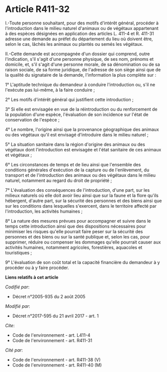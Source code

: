 # Article R411-32

I.-Toute personne souhaitant, pour des motifs d'intérêt général, procéder à l'introduction dans le milieu naturel d'animaux
ou de végétaux appartenant à des espèces désignées en application des articles L. 411-4 et R. 411-31 adresse une demande au
préfet du département du lieu où doivent être, selon le cas, lâchés les animaux ou plantés ou semés les végétaux. 

II.-Cette demande est accompagnée d'un dossier qui comprend, outre l'indication, s'il s'agit d'une personne physique, de ses
nom, prénoms et domicile, et, s'il s'agit d'une personne morale, de sa dénomination ou de sa raison sociale, de sa forme
juridique, de l'adresse de son siège ainsi que de la qualité du signataire de la demande, l'information la plus complète
sur : 

1° L'aptitude technique du demandeur à conduire l'introduction ou, s'il ne l'exécute pas lui-même, à la faire conduire ; 

2° Les motifs d'intérêt général qui justifient cette introduction ; 

3° Si elle est envisagée en vue de la réintroduction ou du renforcement de la population d'une espèce, l'évaluation de son
incidence sur l'état de conservation de l'espèce ; 

4° Le nombre, l'origine ainsi que la provenance géographique des animaux ou des végétaux qu'il est envisagé d'introduire dans
le milieu naturel ; 

5° La situation sanitaire dans la région d'origine des animaux ou des végétaux dont l'introduction est envisagée et l'état
sanitaire de ces animaux et végétaux ; 

6° Les circonstances de temps et de lieu ainsi que l'ensemble des conditions générales d'exécution de la capture ou de
l'enlèvement, du transport et de l'introduction des animaux ou des végétaux dans le milieu naturel, notamment au regard du
droit de propriété ; 

7° L'évaluation des conséquences de l'introduction, d'une part, sur les milieux naturels où elle doit avoir lieu ainsi que
sur la faune et la flore qu'ils hébergent, d'autre part, sur la sécurité des personnes et des biens ainsi que sur les
conditions dans lesquelles s'exercent, dans le territoire affecté par l'introduction, les activités humaines ; 

8° La nature des mesures prévues pour accompagner et suivre dans le temps cette introduction ainsi que des dispositions
nécessaires pour minimiser les risques qu'elle pourrait faire peser sur la sécurité des personnes et des biens ou sur la
santé publique et, selon les cas, pour supprimer, réduire ou compenser les dommages qu'elle pourrait causer aux activités
humaines, notamment agricoles, forestières, aquacoles et touristiques ; 

9° L'évaluation de son coût total et la capacité financière du demandeur à y procéder ou à y faire procéder.

**Liens relatifs à cet article**

_Codifié par_:

  - Décret n°2005-935 du 2 août 2005

_Modifié par_:

  - Décret n°2017-595 du 21 avril 2017 - art. 1

_Cite_:

  - Code de l'environnement - art. L411-4
  - Code de l'environnement - art. R411-31

_Cité par_:

  - Code de l'environnement - art. R411-38 (V)
  - Code de l'environnement - art. R411-40 (M)
